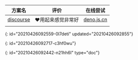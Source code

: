 | 方案名                                              | 评价               | 在线尝试                          |
| ----------------------------------------------------- | -------------------- | ----------------------------------- |
| [discourse](https://github.com/discourse/discourse) | ❤用起来感觉非常好 | [deno.js.cn](https://deno.js.cn/) |
|                                                     |                    |                                   |
{: id="20210426092559-0l7deti" updated="20210426092855"}

{: id="20210426092717-c3hf0wu"}


{: id="20210426092442-n21hh6l" type="doc"}
